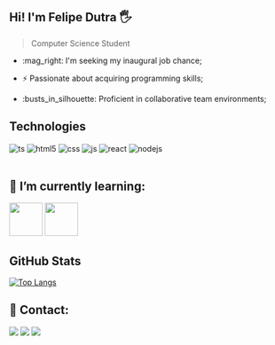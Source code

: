 ## Hi! I'm Felipe Dutra 🖐️
> Computer Science Student

- <p>:mag_right: I'm seeking my inaugural job chance;</p>
- <p> ⚡ Passionate about acquiring programming skills;</p>
- <p> :busts_in_silhouette: Proficient in collaborative team environments;</p>

## Technologies 

<div style="display: inline_block">
  <img align="center" alt="ts" src="https://img.shields.io/badge/Python-3776AB?style=for-the-badge&logo=python&logoColor=white" />
  <img align="center" alt="html5" src="https://img.shields.io/badge/HTML5-E34F26?style=for-the-badge&logo=html5&logoColor=white" />
  <img align="center" alt="css" src="https://img.shields.io/badge/CSS3-1572B6?style=for-the-badge&logo=css3&logoColor=white" />
  <img align="center" alt="js" src="https://img.shields.io/badge/JavaScript-F7DF1E?style=for-the-badge&logo=javascript&logoColor=black" />
  <img align="center" alt="react" src="https://img.shields.io/badge/C-00599C?style=for-the-badge&logo=c&logoColor=white" />
  <img align="center" alt="nodejs" src="https://img.shields.io/badge/Amazon_AWS-232F3E?style=for-the-badge&logo=amazon-aws&logoColor=white" />
</div><br/>

## 🌱 I’m currently learning:
   <img src="https://cdn.jsdelivr.net/gh/devicons/devicon@latest/icons/git/git-original.svg" width="60"/> <img src="https://cdn.jsdelivr.net/gh/devicons/devicon@latest/icons/cplusplus/cplusplus-original.svg" width="60"/>

## GitHub Stats
[![Top Langs](https://github-readme-stats.vercel.app/api/top-langs/?username=dutra-felipe&layout=donut-vertical)](https://github.com/anuraghazra/github-readme-stats)


## 💬 Contact:
    
  <a href="https://www.instagram.com/dutra_felipe_/" target="_blank"><img src="https://img.shields.io/badge/-Instagram-%23E4405F?style=for-the-badge&logo=instagram&logoColor=white" target="_blank"></a>
  <a href="https://www.linkedin.com/in/felipepdutra/" target="_blank"><img src="https://img.shields.io/badge/-LinkedIn-%230077B5?style=for-the-badge&logo=linkedin&logoColor=white" target="_blank"></a>
  <a href="mailto:contato@felipepdutra7"><img src="https://img.shields.io/badge/Gmail-D14836?style=for-the-badge&logo=gmail&logoColor=white" target="_blank"></a>
</div> 
